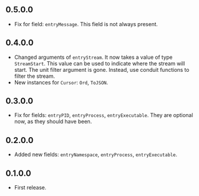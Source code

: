 ## 0.5.0.0
* Fix for field: `entryMessage`. This field is not always present.

## 0.4.0.0
* Changed arguments of `entryStream`. It now takes a value of type
  `StreamStart`. This value can be used to indicate where the stream
  will start. The unit filter argument is gone. Instead, use conduit
  functions to filter the stream.
* New instances for `Cursor`: `Ord`, `ToJSON`.

## 0.3.0.0
* Fix for fields: `entryPID`, `entryProcess`, `entryExecutable`.
  They are optional now, as they should have been.

## 0.2.0.0
* Added new fields: `entryNamespace`, `entryProcess`, `entryExecutable`.

## 0.1.0.0
* First release.
